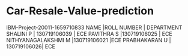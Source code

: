 # Car-Resale-Value-prediction
IBM-Project-20011-1659710833
NAME   |ROLL NUMBER | DEPARTMENT
SHALINI P | 130719106039 |  ECE
PAVITHRA S |130719106025 | ECE
NITHYANAGALAKSHMI M |130719106021 |ECE
PRABHAKARAN U | 130719106026| ECE
